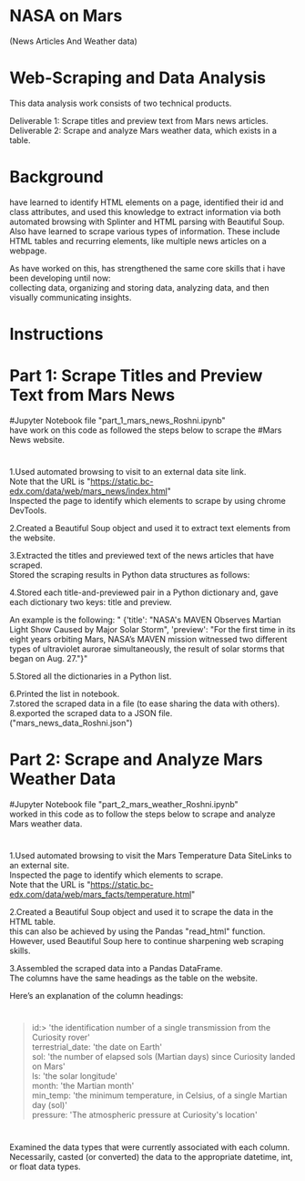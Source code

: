 # NASA on Mars 
(News Articles And Weather data)

# Web-Scraping and Data Analysis

This data analysis work consists of two technical products. 

Deliverable 1: Scrape titles and preview text from Mars news articles.  
Deliverable 2: Scrape and analyze Mars weather data, which exists in a table.

# Background
have learned to identify HTML elements on a page, 
identified their id and class attributes, and used this knowledge to extract information via both automated browsing with Splinter and HTML parsing with Beautiful Soup.  
Also have learned to scrape various types of information. These include HTML tables and recurring elements, like multiple news articles on a webpage.

As have worked on this, has strengthened the same core skills that i have been developing until now:   
collecting data, organizing and storing data, analyzing data, and then visually communicating insights.

# Instructions
# Part 1: Scrape Titles and Preview Text from Mars News
#Jupyter Notebook file "part_1_mars_news_Roshni.ipynb"  
have work on this code as followed the steps below to scrape the #Mars News website.  
#

1.Used automated browsing to visit to an external data site link.     
Note that the URL is "https://static.bc-edx.com/data/web/mars_news/index.html"      
Inspected the page to identify which elements to scrape by using chrome DevTools. 
  
2.Created a Beautiful Soup object and used it to extract text elements from the website. 

3.Extracted the titles and previewed text of the news articles that have scraped.  
  Stored the scraping results in Python data structures as follows:
  
4.Stored each title-and-previewed pair in a Python dictionary and, gave each dictionary two keys: title and preview.  
 
 An example is the following:
" {'title': "NASA's MAVEN Observes Martian Light Show Caused by Major Solar Storm",
 'preview': "For the first time in its eight years orbiting Mars, NASA’s MAVEN mission witnessed two different types of ultraviolet aurorae simultaneously, the result of solar storms that began on Aug. 27."}"

5.Stored all the dictionaries in a Python list. 

6.Printed the list in notebook.   
7.stored the scraped data in a file (to ease sharing the data with others).  
8.exported the scraped data to a JSON file. ("mars_news_data_Roshni.json")

# Part 2: Scrape and Analyze Mars Weather Data
#Jupyter Notebook file "part_2_mars_weather_Roshni.ipynb"  
worked in this code as to follow the steps below to scrape and analyze Mars weather data.
#
1.Used automated browsing to visit the Mars Temperature Data SiteLinks to an external site.    
Inspected the page to identify which elements to scrape.     
Note that the URL is "https://static.bc-edx.com/data/web/mars_facts/temperature.html"

2.Created a Beautiful Soup object and used it to scrape the data in the HTML table.    
this can also be achieved by using the Pandas "read_html" function.   
However, used Beautiful Soup here to continue sharpening web scraping skills.

3.Assembled the scraped data into a Pandas DataFrame.  
The columns have the same headings as the table on the website.  

Here’s an explanation of the column headings:
#
>id:> 'the identification number of a single transmission from the Curiosity rover'    
>terrestrial_date: 'the date on Earth'    
>sol: 'the number of elapsed sols (Martian days) since Curiosity landed on Mars'    
>ls: 'the solar longitude'    
>month: 'the Martian month'      
>min_temp: 'the minimum temperature, in Celsius, of a single Martian day (sol)'    
>pressure: 'The atmospheric pressure at Curiosity's location'    
#
Examined the data types that were currently associated with each column.   
Necessarily, casted (or converted) the data to the appropriate datetime, int, or float data types.  


